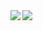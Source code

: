 <a href="https://github.com/mastubaraDaisuke/github-readme-stats">
  <img align="left" src="https://github-readme-stats.vercel.app/api?username=matsubaraDaisuke&count_private=true&show_icons=true" />
</a>
<a href="https://github.com/mastubaraDaisuke/github-readme-stats">
  <img align="left" src="https://github-readme-stats.vercel.app/api/top-langs/?username=matsubaraDaisuke" />
</a>
